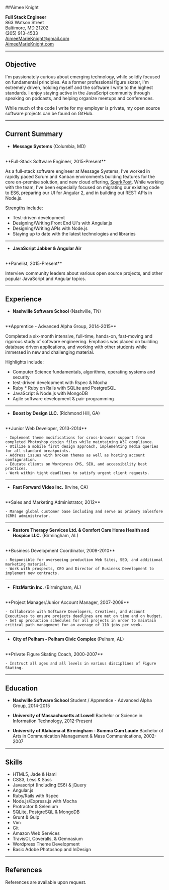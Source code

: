 ##Aimee Knight

**Full Stack Engineer**
<br>
863 Watson Street
<br>
Baltimore, MD 21202
<br>
(205) 913-4533
<br>
AimeeMarieKnight@gmail.com
<br>
[AimeeMarieKnight.com](http://aimeemarieknight.com/)

***
Objective
---------
I'm passionately curious about emerging technology, while solidly focused on fundamental principles. As a former professional figure skater, I'm extremely driven, holding myself and the software I write to the highest standards. I enjoy staying active in the JavaScript community through speaking on podcasts, and helping organize meetups and conferences.

While much of the code I write for my employer is private, my open source software projects can be found on GitHub.

***
Current Summary
---------------

*   **Message Systems** (Columbia, MD)
<br>
    **Full-Stack Software Engineer, 2015-Present**

As a full-stack software engineer at Message Systems, I've worked in rapidly paced Scrum and Kanban environments building features for the core on-premise solution, and new cloud offering, [SparkPost](https://www.sparkpost.com/). While working with the team, I've been especially focused on migrating our existing code to ES6, preparing our UI for Angular 2, and in building out REST APIs in Node.js.

Strengths include:

*  Test-driven development
*  Designing/Writing Front End UI's with Angular.js
*  Designing/Writing APIs with Node.js
*  Staying up to date with the latest technologies and libraries

***

*   **JavaScript Jabber & Angular Air**
<br>
    **Panelist, 2015-Present**

Interview community leaders about various open source projects, and other popular JavaScript and Angular topics.

***
Experience
---------------

*   **Nashville Software School** (Nashville, TN)
<br>
    **Apprentice - Advanced Alpha Group, 2014-2015**

Completed a six-month intensive, full-time, hands-on, fast-moving and rigorous study of software engineering. Emphasis was placed on building database driven applications, and working with other students while immersed in new and challenging material.  

Highlights include: 
*  Computer Science fundamentals, algorithms, operating systems and security
*  test-driven development with Rspec & Mocha
*  Ruby * Ruby on Rails with SQLite and PostgreSQL
*  JavaScript & Node.js with MongoDB
*  Agile software development & pair-programming

***

*   **Boost by Design LLC.** (Richmond Hill, GA)
<br>
    **Junior Web Developer, 2013-2014**

    - Implement theme modifications for cross-browser support from completed Photoshop design files while maintaining W3C compliance.
    - Utilize a mobile first design approach, implementing media queries for all standard breakpoints.
    - Address issues with broken themes as well as hosting account configuration.
    - Educate clients on Wordpress CMS, SEO, and accessibility best practices.
    - Work within tight deadlines to satisfy urgent client requests.

***

*   **Fast Forward Video Inc.** (Irvine, CA)
<br>
    **Sales and Marketing Administrator, 2012**

    - Manage global customer base including and serve as primary Salesfore (CRM) administrator.

***

*   **Restore Therapy Services Ltd. & Comfort Care Home Health and Hospice LLC.** (Birmingham, AL)
<br>
    **Business Development Coordinator, 2009-2010**

    - Responsible for overseeing production Web Sites, SEO, and additional marketing material.
    - Work with prospects, CEO and Director of Business Development to implement new contracts.

***

*   **FitzMartin Inc.** (Birmingham, AL)
<br>
    **Project Manager/Junior Account Manager, 2007-2009**

    - Collaborate with Software Developers, Creatives, and Account Executives to ensure projects deadlines are met on time and on budget.
    - Set up production schedules for all projects in order to maintain critical path management for an average of 110 jobs per week.

***

*   **City of Pelham - Pelham Civic Complex** (Pelham, AL)
<br>
    **Private Figure Skating Coach, 2000-2007**

    - Instruct all ages and all levels in various disciplines of Figure Skating.

***
Education
---------

*   **Nashville Software School**
    Student / Apprentice - Advanced Alpha Group, 2014-2015


*   **University of Massachusetts at Lowell**
    Bachelor or Science in Information Technology, 2012-Present


*   **University of Alabama at Birmingham  - Summa Cum Laude**
    Bachelor of Arts in Communication Management & Mass Communications, 2002-2007

***
Skills
------

*  HTML5, Jade & Haml
*	CSS3, Less & Sass
*	Javascript (Including ES6) & jQuery
*	Angular.js
*  Ruby/Rails with Rspec
*  Node.js/Express.js with Mocha
*  Protractor & Selenium
*  SQLite, PostgreSQL & MongoDB
*  Grunt & Gulp
*  Vim
*  Git
*  Amazon Web Services
*  TravisCI, Coveralls, & Gemnasium
*	Wordpress Theme Development
*	Basic Adobe Photoshop and InDesign

***
References
------
References are available upon request.
